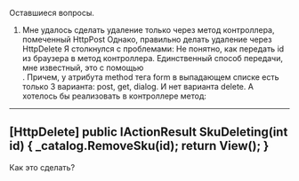 Оставшиеся вопросы.
1. Мне удалось сделать удаление только через метод контроллера, помеченный HttpPost
Однако, правильно делать удаление через HttpDelete
Я столкнулся с проблемами:
Не понятно, как передать id из браузера в метод контроллера.
Единственный способ передачи, мне известный, это с помощью <form method="post">.
Причем, у атрибута method тега form в выпадающем списке есть только 3 варианта: post, get, dialog. И нет варианта delete.
А хотелось бы реализовать в контроллере метод:
----------
[HttpDelete]
public IActionResult SkuDeleting(int id)
{
	_catalog.RemoveSku(id);
	return View();
}
----------
Как это сделать?